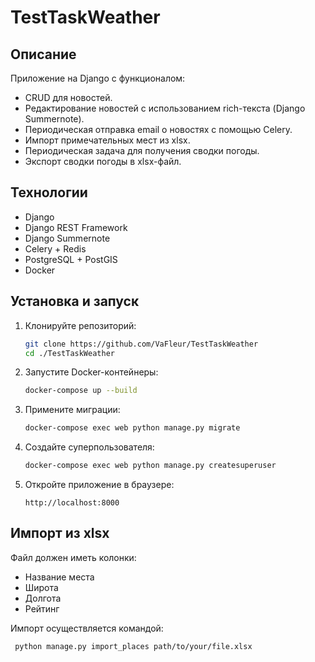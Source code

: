 # TestTaskWeather

## Описание

Приложение на Django с функционалом:
- CRUD для новостей.
- Редактирование новостей с использованием rich-текста (Django Summernote).
- Периодическая отправка email о новостях с помощью Celery.
- Импорт примечательных мест из xlsx.
- Периодическая задача для получения сводки погоды.
- Экспорт сводки погоды в xlsx-файл.

## Технологии

- Django
- Django REST Framework
- Django Summernote
- Celery + Redis
- PostgreSQL + PostGIS
- Docker

## Установка и запуск

1. Клонируйте репозиторий:
    ```bash
    git clone https://github.com/VaFleur/TestTaskWeather
    cd ./TestTaskWeather
    ```

2. Запустите Docker-контейнеры:
    ```bash
    docker-compose up --build
    ```

3. Примените миграции:
    ```bash
    docker-compose exec web python manage.py migrate
    ```

4. Создайте суперпользователя:
    ```bash
    docker-compose exec web python manage.py createsuperuser
    ```

5. Откройте приложение в браузере:
    ```
    http://localhost:8000
    ```
## Импорт из xlsx

Файл должен иметь колонки:

- Название места
- Широта
- Долгота
- Рейтинг

Импорт осуществляется командой:
   ```
    python manage.py import_places path/to/your/file.xlsx
   ```